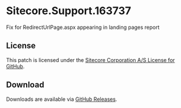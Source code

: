 # Sitecore.Support.163737
Fix for RedirectUrlPage.aspx appearing in landing pages report

## License  
This patch is licensed under the [Sitecore Corporation A/S License for GitHub](https://github.com/sitecoresupport/Sitecore.Support.163737/blob/master/LICENSE).  

## Download  
Downloads are available via [GitHub Releases](https://github.com/sitecoresupport/Sitecore.Support.163737/releases).  
